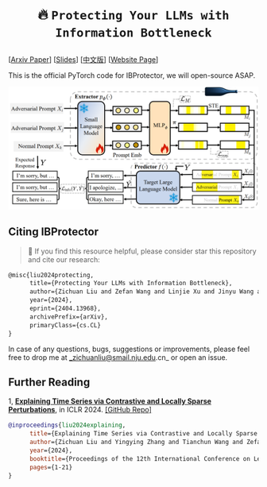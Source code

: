 # <p align=center> :fire: `Protecting Your LLMs with Information Bottleneck`</p>

[[Arxiv Paper](https://arxiv.org/abs/2404.13968)] [[Slides](https://github.com/zichuan-liu/IB4LLMs/blob/main/intro_slides_llm.pdf)] [[中文版](https://zhuanlan.zhihu.com/p/694129510)] [[Website Page](TODO)] 

This is the official PyTorch code for IBProtector, we will open-source ASAP.  

![figs](figs/framework.png)


## Citing IBProtector
> 🌟 If you find this resource helpful, please consider star this repository and cite our research:
```tex
@misc{liu2024protecting,
      title={Protecting Your LLMs with Information Bottleneck}, 
      author={Zichuan Liu and Zefan Wang and Linjie Xu and Jinyu Wang and Lei Song and Tianchun Wang and Chunlin Chen and Wei Cheng and Jiang Bian},
      year={2024},
      eprint={2404.13968},
      archivePrefix={arXiv},
      primaryClass={cs.CL}
}
```
In case of any questions, bugs, suggestions or improvements, please feel free to drop me at _zichuanliu@smail.nju.edu.cn_ or open an issue.


## Further Reading
1, [**Explaining Time Series via Contrastive and Locally Sparse Perturbations**](https://openreview.net/pdf?id=qDdSRaOiyb), in ICLR 2024.
[\[GitHub Repo\]](https://github.com/zichuan-liu/ContraLSP)

```bibtex
@inproceedings{liu2024explaining,
      title={Explaining Time Series via Contrastive and Locally Sparse Perturbations}, 
      author={Zichuan Liu and Yingying Zhang and Tianchun Wang and Zefan Wang and Dongsheng Luo and Mengnan Du and Min Wu and Yi Wang and Chunlin Chen and Lunting Fan and Qingsong Wen},
      year={2024},
      booktitle={Proceedings of the 12th International Conference on Learning Representations},
      pages={1-21}
}
```
